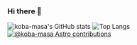 ### Hi there 👋

![koba-masa's GitHub stats](https://github-readme-stats.vercel.app/api?username=koba-masa&theme=tokyonight&cache_seconds=86400&show_icons=true&count_private=true)
![Top Langs](https://github-readme-stats.vercel.app/api/top-langs/?username=koba-masa&theme=tokyonight&cache_seconds=86400&layout=compact&hide=CSS)
[![@koba-masa Astro contributions](https://astro.badg.es/v2/contributor/koba-masa.svg)](https://astro.badg.es/contributor/koba-masa/)

<!--
**koba-masa/koba-masa** is a ✨ _special_ ✨ repository because its `README.md` (this file) appears on your GitHub profile.

Here are some ideas to get you started:

- 🔭 I’m currently working on ...
- 🌱 I’m currently learning ...
- 👯 I’m looking to collaborate on ...
- 🤔 I’m looking for help with ...
- 💬 Ask me about ...
- 📫 How to reach me: ...
- 😄 Pronouns: ...
- ⚡ Fun fact: ...
-->
